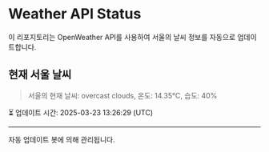 
# Weather API Status

이 리포지토리는 OpenWeather API를 사용하여 서울의 날씨 정보를 자동으로 업데이트합니다.

## 현재 서울 날씨
> 서울의 현재 날씨: overcast clouds, 온도: 14.35°C, 습도: 40%

⏳ 업데이트 시간: 2025-03-23 13:26:29 (UTC)

---
자동 업데이트 봇에 의해 관리됩니다.
